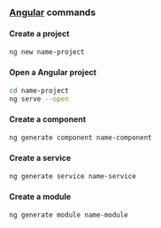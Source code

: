 ### [Angular](http://angular.io) commands


#### Create a project
````bash
ng new name-project
````

#### Open a Angular project
````bash
cd name-project
ng serve --open
````

#### Create a component
````bash
ng generate component name-component
````

#### Create a service
````bash
ng generate service name-service
````

#### Create a module
````bash
ng generate module name-module
````
